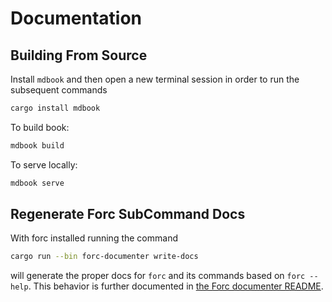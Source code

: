 # Documentation

## Building From Source

Install `mdbook` and then open a new terminal session in order to run the subsequent commands

```sh
cargo install mdbook
```

To build book:

```sh
mdbook build
```

To serve locally:

```sh
mdbook serve
```

## Regenerate Forc SubCommand Docs

With forc installed running the command

```sh
cargo run --bin forc-documenter write-docs
```

will generate the proper docs for `forc` and its commands based on `forc --help`. This behavior is further documented in [the Forc documenter README](../scripts/forc-documenter/README.md).

